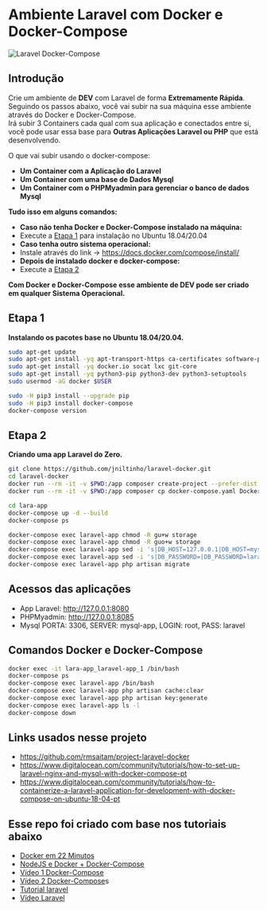 # Ambiente Laravel com Docker e Docker-Compose

 ![Laravel Docker-Compose](laravel-compose.png)

## Introdução

Crie um ambiente de **DEV** com Laravel de forma **Extremamente Rápida**.\
Seguindo os passos abaixo, você vai subir na sua máquina esse ambiente através do Docker e Docker-Compose.\
Irá subir 3 Containers cada qual com sua aplicação e conectados entre si, você pode usar essa base para
**Outras Aplicações Laravel ou PHP** que está desenvolvendo.

O que vai subir usando o docker-compose:

- **Um Container com a Aplicação do Laravel**
- **Um Container com uma base de Dados Mysql**
- **Um Container com o PHPMyadmin para gerenciar o banco de dados Mysql**

**Tudo isso em alguns comandos:**

- **Caso não tenha Docker e Docker-Compose instalado na máquina:**
- Execute a [Etapa 1](#etapa-1) para instalação no Ubuntu 18.04/20.04
- **Caso tenha outro sistema operacional:**
- Instale através do link -> <https://docs.docker.com/compose/install/>
- **Depois de instalado docker e docker-compose:**
- Execute a [Etapa 2](#etapa-2)

**Com Docker e Docker-Compose esse ambiente de DEV pode ser criado em qualquer Sistema Operacional.**

## Etapa 1

**Instalando os pacotes base no Ubuntu 18.04/20.04.**

```bash
sudo apt-get update
sudo apt-get install -yq apt-transport-https ca-certificates software-properties-common
sudo apt-get install -yq docker.io socat lxc git-core
sudo apt-get install -yq python3-pip python3-dev python3-setuptools
sudo usermod -aG docker $USER

sudo -H pip3 install --upgrade pip
sudo -H pip3 install docker-compose
docker-compose version
```

## Etapa 2

**Criando uma app Laravel do Zero.**

```bash
git clone https://github.com/jniltinho/laravel-docker.git
cd laravel-docker
docker run --rm -it -v $PWD:/app composer create-project --prefer-dist laravel/laravel lara-app
docker run --rm -it -v $PWD:/app composer cp docker-compose.yaml Dockerfile lara-app/

cd lara-app
docker-compose up -d --build
docker-compose ps

docker-compose exec laravel-app chmod -R gu+w storage
docker-compose exec laravel-app chmod -R guo+w storage
docker-compose exec laravel-app sed -i 's|DB_HOST=127.0.0.1|DB_HOST=mysql-app|' .env
docker-compose exec laravel-app sed -i 's|DB_PASSWORD=|DB_PASSWORD=laravel|' .env
docker-compose exec laravel-app php artisan migrate
```

## Acessos das aplicações

- App Laravel: http://127.0.0.1:8080
- PHPMyadmin: http://127.0.0.1:8085
- Mysql PORTA: 3306, SERVER: mysql-app, LOGIN: root, PASS: laravel

## Comandos Docker e Docker-Compose

```bash
docker exec -it lara-app_laravel-app_1 /bin/bash
docker-compose ps
docker-compose exec laravel-app /bin/bash
docker-compose exec laravel-app php artisan cache:clear
docker-compose exec laravel-app php artisan key:generate
docker-compose exec laravel-app ls -l
docker-compose down
```

## Links usados nesse projeto

- <https://github.com/rmsaitam/project-laravel-docker>
- <https://www.digitalocean.com/community/tutorials/how-to-set-up-laravel-nginx-and-mysql-with-docker-compose-pt>
- <https://www.digitalocean.com/community/tutorials/how-to-containerize-a-laravel-application-for-development-with-docker-compose-on-ubuntu-18-04-pt>

## Esse repo foi criado com base nos tutoriais abaixo

- [Docker em 22 Minutos](https://www.youtube.com/watch?v=Kzcz-EVKBEQ)
- [NodeJS e Docker + Docker-Compose](https://www.youtube.com/watch?v=AVNADGzXrrQ)
- [Vídeo 1 Docker-Compose](https://www.youtube.com/watch?v=HxPz3eLnXZk)
- [Vídeo 2 Docker-Compose](https://www.youtube.com/watch?v=VXTQFhy7Dt8)s
- [Tutorial laravel](https://fullcycle.com.br/docker-e-docker-composer-na-pratica-criando-ambiente-laravel/)
- [Vídeo Laravel](https://www.youtube.com/watch?v=vnE9fCCGNWw)
